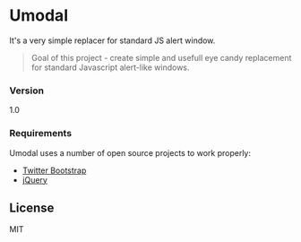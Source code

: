 # Umodal

It's a very simple replacer for standard JS alert window.
>Goal of this project - create simple and usefull eye candy replacement for standard Javascript alert-like windows.

### Version
1.0

### Requirements

Umodal uses a number of open source projects to work properly:

* [Twitter Bootstrap]
* [jQuery]

License
----

MIT

   [Twitter Bootstrap]: <http://twitter.github.com/bootstrap/>
   [jQuery]: <http://jquery.com>

